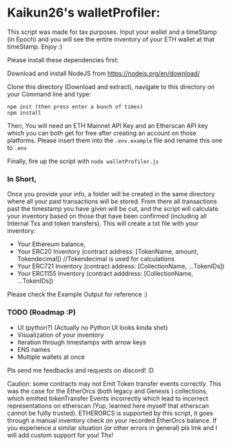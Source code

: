 # Kaikun26's walletProfiler:

This script was made for tax purposes. Input your wallet and a timeStamp (in Epoch) and you will see the entire inventory of your ETH wallet at that timeStamp. Enjoy :)

Please install these dependencies first:

Download and install NodeJS from https://nodejs.org/en/download/

Clone this directory (Download and extract), navigate to this directory on your Command line and type:

```
npm init (then press enter a bunch of times)
npm install
````

Then, You will need an ETH Mainnet API Key and an Etherscan API key which you can both get for free after creating an account on those platforms.
Please insert them into the ```.env.example``` file and rename this one to ```.env``` 

Finally, fire up the script with ```node walletProfiler.js```

### In Short, 
Once you provide your info, a folder will be created in the same directory where all your past transactions will be stored. From there all transactions past the timestamp you have given will be cut, and the script will calculate your inventory based on those that have been confirmed (including all Internal Txs and token transfers). This will create a txt file with your inventory:

- Your Ethereum balance,
- Your ERC20 Inventory (contract address: [TokenName, amount, Tokendecimal]) //Tokendecimal is used for calculations
- Your ERC721 Inventory (contract address: [CollectionName, ...TokenIDs])
- Your ERC1155 Inventory (contract adddress: [CollectionName, ...TokenIDs])

Please check the Example Output for reference :)


### TODO (Roadmap :P)
- UI (python?) (Actually no Python UI looks kinda shet)
- Visualization of your inventory
- Iteration through timestamps with arrow keys
- ENS names
- Multiple wallets at once

Pls send me feedbacks and requests on discord! :D

Caution: some contracts may not Emit Token transfer events correctly. This was the case for the EtherOrcs (both legacy and Genesis ) collections, which emitted tokenTransfer Events incorrectly which lead to incorrect representations on etherscan (Yup, learned here myself that etherscan cannot be fullly trusted). ETHERORCS is supported by this script, it goes through a manual inventory check on your recorded EtherOrcs balance. If you experience a similar situation (or other errors in general) pls lmk and I will add custom support for you! Thx!
